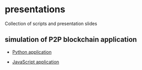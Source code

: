 # presentations
Collection of scripts and presentation slides

## simulation of P2P blockchain application

* [Python application](https://github.com/koshikraj/pynaivechain)

* [JavaScript application](https://github.com/lhartikk/naivechain)
